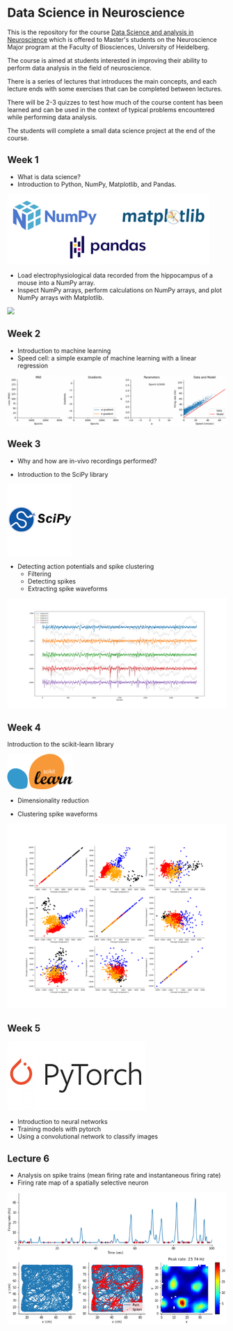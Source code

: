 # Data Science in Neuroscience

This is the repository for the course [Data Science and analysis in Neuroscience](https://lsf.uni-heidelberg.de/qisserver/rds?state=verpublish&status=init&vmfile=no&moduleCall=webInfo&publishConfFile=webInfo&publishSubDir=veranstaltung&veranstaltung.veranstid=375092&purge=y&topitem=lectures&subitem=editlecture&asi=al$3tixanI2BKb.VkKa2) which is offered to Master's students on the Neuroscience Major program at the  Faculty of Biosciences, University of Heidelberg.

The course is aimed at students interested in improving their ability to perform data analysis in the field of neuroscience. 

There is a series of lectures that introduces the main concepts, and each lecture ends with some exercises that can be completed between lectures. 

There will be 2-3 quizzes to test how much of the course content has been learned and can be used in the context of typical problems encountered while performing data analysis.

The students will complete a small data science project at the end of the course.


## Week 1

* What is data science?
* Introduction to Python, NumPy, Matplotlib, and Pandas.
<div>
<img src="images/packages_logos.png"/>
</div>


* Load electrophysiological data recorded from the hippocampus of a mouse into a NumPy array.
* Inspect NumPy arrays, perform calculations on NumPy arrays, and plot NumPy arrays with Matplotlib.



<div>
<img src="images/shortRaw.png"/>
</div>

## Week 2

* Introduction to machine learning
* Speed cell: a simple example of machine learning with a linear regression

<div>
<img src="images/learning_animation/learning_animation.gif" width="1000" align="center">
</div>


## Week 3

* Why and how are in-vivo recordings performed?

* Introduction to the SciPy library
<div>
<img src="images/scipy.png"/>
</div>


* Detecting action potentials and spike clustering
  * Filtering
  * Detecting spikes
  * Extracting spike waveforms
  
<div>
<img src="images/filteredSignals.png"/>
</div>

## Week 4

Introduction to the scikit-learn library

<div>
<img src="images/scikit-learn.png" width="150" />
</div>

* Dimensionality reduction



* Clustering spike waveforms
  
<div>
<img src="images/pca.png" width="700"/>
</div>



## Week 5


<div>
<img src="images/pytorch.png"/>
</div>

* Introduction to neural networks
* Training models with pytorch
* Using a convolutional network to classify images



## Lecture 6

* Analysis on spike trains (mean firing rate and instantaneous firing rate)
* Firing rate map of a spatially selective neuron

<div>
<img src="images/gridCellExample.png"/>
</div>
